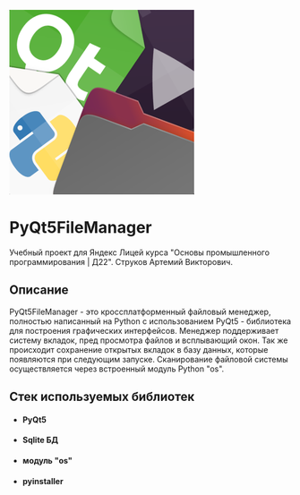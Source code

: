 ![Image alt](https://github.com/Calrission/PyQt5FileManager/raw/master/files/icon.png)
# PyQt5FileManager
Учебный проект для Яндекс Лицей курса "Основы промышленного программирования | Д22". Струков Артемий Викторович.

## Описание
PyQt5FileManager - это кроссплатформенный файловый менеджер, полностью написанный на Python с использованием PyQt5 - библиотека для построения графических интерфейсов. Менеджер поддерживает систему вкладок, пред просмотра файлов и всплывающий окон. Так же происходит сохранение открытых вкладок в базу данных, которые появляются при следующим запуске. Сканирование файловой системы осуществляется через встроенный модуль Python "os".

## Стек используемых библиотек
* #### PyQt5
* #### Sqlite БД
* #### модуль "os"
* #### pyinstaller
